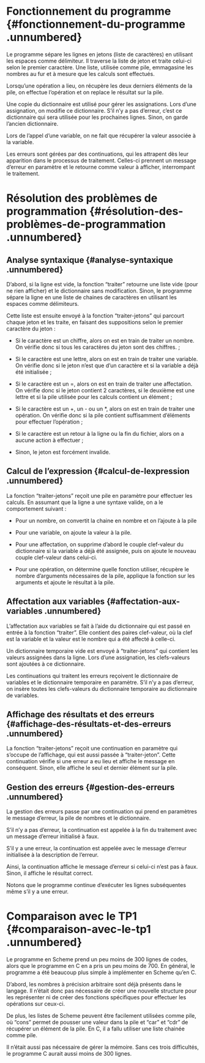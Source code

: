 Fonctionnement du programme {#fonctionnement-du-programme .unnumbered}
===========================

Le programme sépare les lignes en jetons (liste de caractères) en
utilisant les espaces comme délimiteur. Il traverse la liste de jeton et
traite celui-ci selon le premier caractère. Une liste, utilisée comme
pile, emmagasine les nombres au fur et à mesure que les calculs sont
effectués.

Lorsqu’une opération a lieu, on récupère les deux derniers éléments de
la pile, on effectue l’opération et on replace le résultat sur la pile.

Une copie du dictionnaire est utilisé pour gérer les assignations. Lors
d’une assignation, on modifie ce dictionnaire. S’il n’y a pas d’erreur,
c’est ce dictionnaire qui sera utilisée pour les prochaines lignes.
Sinon, on garde l’ancien dictionnaire.

Lors de l’appel d’une variable, on ne fait que récupérer la valeur
associée à la variable.

Les erreurs sont gérées par des continuations, qui les attrapent dès
leur apparition dans le processus de traitement. Celles-ci prennent un
message d’erreur en paramètre et le retourne comme valeur à afficher,
interrompant le traitement.

Résolution des problèmes de programmation {#résolution-des-problèmes-de-programmation .unnumbered}
=========================================

Analyse syntaxique {#analyse-syntaxique .unnumbered}
------------------

D’abord, si la ligne est vide, la fonction “traiter” retourne une liste
vide (pour ne rien afficher) et le dictionnaire sans modification.
Sinon, le programme sépare la ligne en une liste de chaines de
caractères en utilisant les espaces comme délimiteurs.

Cette liste est ensuite envoyé à la fonction “traiter-jetons” qui
parcourt chaque jeton et les traite, en faisant des suppositions selon
le premier caractère du jeton :

-   Si le caractère est un chiffre, alors on est en train de traiter un
    nombre. On vérifie donc si tous les caractères du jeton sont des
    chiffres. ;

-   Si le caractère est une lettre, alors on est en train de traiter une
    variable. On vérifie donc si le jeton n’est que d’un caractère et si
    la variable a déjà été initialisée ;

-   Si le caractère est un =, alors on est en train de traiter une
    affectation. On vérifie donc si le jeton contient 2 caractères, si
    le deuxième est une lettre et si la pile utilisée pour les calculs
    contient un élément ;

-   Si le caractère est un +, un - ou un \*, alors on est en train de
    traiter une opération. On vérifie donc si la pile contient
    suffisamment d’éléments pour effectuer l’opération ;

-   Si le caractère est un retour à la ligne ou la fin du fichier, alors
    on a aucune action à effectuer ;

-   Sinon, le jeton est forcément invalide.

Calcul de l’expression {#calcul-de-lexpression .unnumbered}
----------------------

La fonction “traiter-jetons” reçoit une pile en paramètre pour effectuer
les calculs. En assumant que la ligne a une syntaxe valide, on a le
comportement suivant :

-   Pour un nombre, on convertit la chaine en nombre et on l’ajoute à la
    pile

-   Pour une variable, on ajoute la valeur à la pile.

-   Pour une affectation, on supprime d’abord le couple clef-valeur du
    dictionnaire si la variable a déjà été assignée, puis on ajoute le
    nouveau couple clef-valeur dans celui-ci.

-   Pour une opération, on détermine quelle fonction utiliser, récupère
    le nombre d’arguments nécessaires de la pile, applique la fonction
    sur les arguments et ajoute le résultat à la pile.

Affectation aux variables {#affectation-aux-variables .unnumbered}
-------------------------

L’affectation aux variables se fait à l’aide du dictionnaire qui est
passé en entrée à la fonction “traiter”. Elle contient des paires
clef-valeur, où la clef est la variable et la valeur est le nombre qui a
été affecté à celle-ci.

Un dictionnaire temporaire vide est envoyé à “traiter-jetons” qui
contient les valeurs assignées dans la ligne. Lors d’une assignation,
les clefs-valeurs sont ajoutées à ce dictionnaire.

Les continuations qui traitent les erreurs reçoivent le dictionnaire de
variables et le dictionnaire temporaire en paramètre. S’il n’y a pas
d’erreur, on insère toutes les clefs-valeurs du dictionnaire temporaire
au dictionnaire de variables.

Affichage des résultats et des erreurs {#affichage-des-résultats-et-des-erreurs .unnumbered}
--------------------------------------

La fonction “traiter-jetons” reçoit une continuation en paramètre qui
s’occupe de l’affichage, qui est aussi passée à “traiter-jeton”. Cette
continuation vérifie si une erreur a eu lieu et affiche le message en
conséquent. Sinon, elle affiche le seul et dernier élément sur la pile.

Gestion des erreurs {#gestion-des-erreurs .unnumbered}
-------------------

La gestion des erreurs passe par une continuation qui prend en
paramètres le message d’erreur, la pile de nombres et le dictionnaire.

S’il n’y a pas d’erreur, la continuation est appelée à la fin du
traitement avec un message d’erreur initialisé à faux.

S’il y a une erreur, la continuation est appelée avec le message
d’erreur initialisée à la description de l’erreur.

Ainsi, la continuation affiche le message d’erreur si celui-ci n’est pas
à faux. Sinon, il affiche le résultat correct.

Notons que le programme continue d’exécuter les lignes subséquentes même
s’il y a une erreur.

Comparaison avec le TP1 {#comparaison-avec-le-tp1 .unnumbered}
=======================

Le programme en Scheme prend un peu moins de 300 lignes de codes, alors
que le programme en C en a pris un peu moins de 700. En général, le
programme a été beaucoup plus simple à implémenter en Scheme qu’en C.

D’abord, les nombres à précision arbitraire sont déjà présents dans le
langage. Il n’était donc pas nécessaire de créer une nouvelle structure
pour les représenter ni de créer des fonctions spécifiques pour
effectuer les opérations sur ceux-ci.

De plus, les listes de Scheme peuvent être facilement utilisées comme
pile, où “cons” permet de pousser une valeur dans la pile et “car” et
“cdr” de récupérer un élément de la pile. En C, il a fallu utiliser une
liste chainée comme pile.

Il n’était aussi pas nécessaire de gérer la mémoire. Sans ces trois
difficultés, le programme C aurait aussi moins de 300 lignes.
